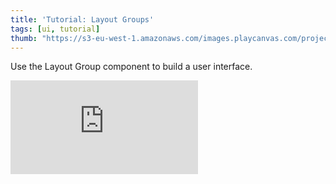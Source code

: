 ```yaml
---
title: 'Tutorial: Layout Groups'
tags: [ui, tutorial]
thumb: "https://s3-eu-west-1.amazonaws.com/images.playcanvas.com/projects/12/553515/D4C290-image-75.jpg"
---
```


Use the Layout Group component to build a user interface.

<div className="iframe-container">
    <iframe loading="lazy" src="https://playcanv.as/p/y4JwxWTI/" title="Tutorial: Layout Groups" webkitallowfullscreen="true" mozallowfullscreen="true" allow="autoplay" allowfullscreen="true" allowvr="" scrolling="no" frameborder="0" />
</div>
